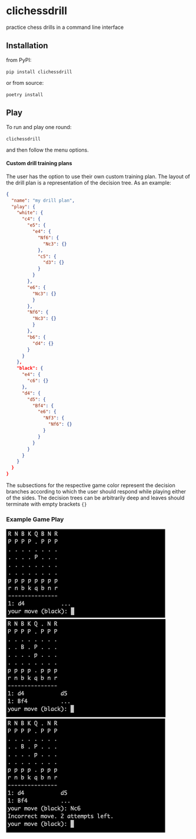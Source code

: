 # clichessdrill
practice chess drills in a command line interface

## Installation
from PyPI:

```pip install clichessdrill```

or from source:

```poetry install```

## Play
To run and play one round:

```clichessdrill```

and then follow the menu options.

#### Custom drill training plans
The user has the option to use their own custom training plan. The layout of the drill plan is a representation of the decision tree. As an example:
```json
{
  "name": "my drill plan",
  "play": {
    "white": {
      "c4": {
        "e5": {
          "e4": {
            "Nf6": {
              "Nc3": {}
            },
            "c5": {
              "d3": {}
            }
          }
        },
        "e6": {
          "Nc3": {}
          }
        },
        "Nf6": {
          "Nc3": {}
          }
        },
        "b6": {
          "d4": {}
        }
      }
    },
    "black": {
      "e4": {
        "c6": {}
      },
      "d4": {
        "d5": {
          "Bf4": {
            "e6": {
              "Nf3": {
                "Nf6": {}
              }
            }
          }
        }
      }
    }
  }
}
```
The subsections for the respective game color represent the decision branches according to which the user should 
respond while playing either of the sides. The decision trees can be arbitrarily deep and leaves should terminate 
with empty brackets `{}`
### Example Game Play
![game play 1](https://raw.githubusercontent.com/danielschweigert/clichessdrill/main/docs/screenshots/game_play_1.png)
![game play 2](https://raw.githubusercontent.com/danielschweigert/clichessdrill/main/docs/screenshots/game_play_2.png)
![game play 3](https://raw.githubusercontent.com/danielschweigert/clichessdrill/main/docs/screenshots/game_play_3.png)